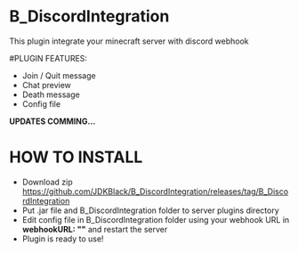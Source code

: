 # B_DiscordIntegration
This plugin integrate your minecraft server with discord webhook

#PLUGIN FEATURES:

- Join / Quit message
- Chat preview
- Death message
- Config file

**UPDATES COMMING...**

# HOW TO INSTALL

- Download zip https://github.com/JDKBlack/B_DiscordIntegration/releases/tag/B_DiscordIntegration
- Put .jar file and B_DiscordIntegration folder to server plugins directory 
- Edit config file in B_DiscordIntegration folder using your webhook URL in **webhookURL: ""** and restart the server 
- Plugin is ready to use!

